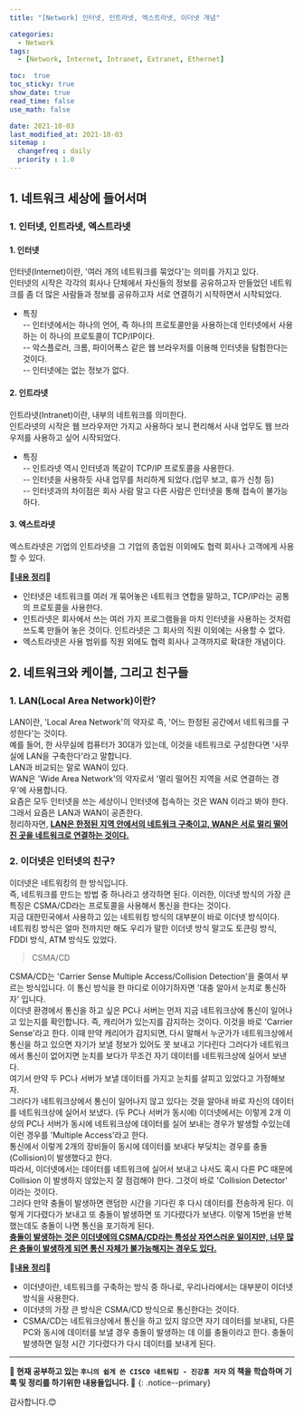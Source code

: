 ```yaml
---
title: "[Network] 인터넷, 인트라넷, 엑스트라넷, 이더넷 개념"

categories:
  - Network
tags:
  - [Network, Internet, Intranet, Extranet, Ethernet]

toc:  true
toc_sticky: true
show_date: true
read_time: false
use_math: false

date: 2021-10-03
last_modified_at: 2021-10-03
sitemap :
  changefreq : daily
  priority : 1.0
---
```


## 1. 네트워크 세상에 들어서며  

### 1. 인터넷, 인트라넷, 엑스트라넷  

#### 1. 인터넷  
인터넷(Internet)이란, '여러 개의 네트워크를 묶었다'는 의미를 가지고 있다.  
인터넷의 시작은 각각의 회사나 단체에서 자신들의 정보를 공유하고자 만들었던 네트워크를 좀 더 많은 사람들과 정보를 공유하고자 서로 연결하기 시작하면서 시작되었다.  
- 특징  
-- 인터넷에서는 하나의 언어, 즉 하나의 프로토콜만을 사용하는데 인터넷에서 사용하는 이 하나의 프로토콜이 TCP/IP이다.  
-- 악스플로러, 크롬, 파이어폭스 같은 웹 브라우저를 이용해 인터넷을 탐험한다는 것이다.  
-- 인터넷에는 없는 정보가 없다.  

#### 2. 인트라넷  
인트라넷(Intranet)이란, 내부의 네트워크를 의미한다.  
인트라넷의 시작은 웹 브라우저만 가지고 사용하다 보니 편리해서 사내 업무도 웹 브라우저를 사용하고 싶어 시작되었다.  
- 특징  
-- 인트라넷 역시 인터넷과 똑같이 TCP/IP 프로토콜을 사용한다.  
-- 인터넷을 사용하듯 사내 업무를 처리하게 되었다.(업무 보고, 휴가 신청 등)  
-- 인터넷과의 차이점은 회사 사람 말고 다른 사람은 인터넷을 통해 접속이 불가능하다.  

#### 3. 엑스트라넷  
엑스트라넷은 기업의 인트라넷을 그 기업의 종업원 이외에도 협력 회사나 고객에게 사용할 수 있다.  

📌**<u>내용 정리</u>**📌  
- 인터넷은 네트워크를 여러 개 묶어놓은 네트워크 연합을 말하고, TCP/IP라는 공통의 프로토콜을 사용한다.  
- 인트라넷은 회사에서 쓰는 여러 가지 프로그램들을 마치 인터넷을 사용하는 것처럼 쓰도록 만들어 놓은 것이다. 인트라넷은 그 회사의 직원 이외에는 사용할 수 없다.  
- 엑스트라넷은 사용 범위를 직원 외에도 협력 회사나 고객까지로 확대한 개념이다.  

## 2. 네트워크와 케이블, 그리고 친구들  

### 1. LAN(Local Area Network)이란?  
LAN이란, 'Local Area Network'의 약자로 즉, '어느 한정된 공간에서 네트워크를 구성한다'는 것이다.  
예를 들어, 한 사무실에 컴퓨터가 30대가 있는데, 이것을 네트워크로 구성한다면 '사무실에 LAN을 구축한다'라고 말합니다.  
LAN과 비교되는 말로 WAN이 있다.  
WAN은 'Wide Area Network'의 약자로서 '멀리 떨어진 지역을 서로 연결하는 경우'에 사용합니다.  
요즘은 모두 인터넷을 쓰는 세상이니 인터넷에 접속하는 것은 WAN 이라고 봐야 한다. 그래서 요즘은 LAN과 WAN이 공존한다.  
정리하자면, **<u>LAN은 한정된 지역 안에서의 네트워크 구축이고, WAN은 서로 멀리 떨어진 곳을 네트워크로 연결하는 것이다.</u>**

### 2. 이더넷은 인터넷의 친구?  
이더넷은 네트워킹의 한 방식입니다.  
즉, 네트워크를 만드는 방법 중 하나라고 생각하면 된다. 이러한, 이더넷 방식의 가장 큰 특징은 CSMA/CD라는 프로토콜을 사용해서 통신을 한다는 것이다.  
지금 대한민국에서 사용하고 있는 네트워킹 방식의 대부분이 바로 이더넷 방식이다.  
네트워킹 방식은 얼마 전까지만 해도 우리가 말한 이더넷 방식 말고도 토큰링 방식, FDDI 방식, ATM 방식도 있었다.  

> CSMA/CD  

CSMA/CD는 'Carrier Sense Multiple Access/Collision Detection'을 줄여서 부르는 방식입니다. 이 통신 방식을 한 마디로 이야기하자면 '대충 알아서 눈치로 통신하자' 입니다.  
이더넷 환경에서 통신을 하고 싶은 PC나 서버는 먼저 지금 네트워크상에 통신이 일어나고 있는지를 확인합니다. 즉, 캐리어가 있는지를 감지하는 것이다. 이것을 바로 'Carrier Sense'라고 한다. 이때 만약 캐리어가 감지되면, 다시 말해서 누군가가 네트워크상에서 통신을 하고 있으면 자기가 보낼 정보가 있어도 못 보내고 기다린다 그러다가 네트워크에서 통신이 없어지면 눈치를 보다가 무조건 자기 데이터를 네트워크상에 실어서 보낸다.  
여기서 만약 두 PC나 서버가 보낼 데이터를 가지고 눈치를 살피고 있었다고 가정해보자.  
그러다가 네트워크상에서 통신이 일어나지 않고 있다는 것을 알아내 바로 자신의 데이터를 네트워크상에 실어서 보냈다. (두 PC나 서버가 동시에) 이더넷에서는 이렇게 2개 이상의 PC나 서버가 동시에 네트워크상에 데이터를 실어 보내는 경우가 발생할 수있는데 이런 경우를 'Multiple Access'라고 한다.  
통신에서 이렇게 2개의 장비들이 동시에 데이터를 보내다 부딪치는 경우를 충돌(Collision)이 발생했다고 한다.  
따라서, 이더넷에서는 데이터를 네트워크에 실어서 보내고 나서도 혹시 다른 PC 때문에 Collision 이 발생하지 않았는지 잘 점검해야 한다. 그것이 바로 'Collision Detector' 이라는 것이다.  
그러다 만약 충돌이 발생하면 랜덤한 시간을 기다린 후 다시 데이터를 전송하게 된다. 이렇게 기다렸다가 보내고 또 충돌이 발생하면 또 기다렸다가 보낸다. 이렇게 15번을 반복했는데도 충돌이 나면 통신을 포기하게 된다.  
**<u>충돌이 발생하는 것은 이더넷에의 CSMA/CD라는 특성상 자연스러운 일이지만, 너무 많은 충돌이 발생하게 되면 통신 자체가 불가능해지는 경우도 있다.</u>**  

📌**<u>내용 정리</u>**📌  
- 이더넷이란, 네트워크를 구축하는 방식 중 하나로, 우리나라에서는 대부분이 이더넷 방식을 사용한다.  
- 이더넷의 가장 큰 방식은 CSMA/CD 방식으로 통신한다는 것이다.  
- CSMA/CD는 네트워크상에서 통신을 하고 있지 않으면 자기 데이터를 보내되, 다른 PC와 동시에 데이터를 보낼 경우 충돌이 발생하는 데 이를 충돌이라고 한다. 충돌이 발생하면 일정 시간 기다렸다가 다시 데이터를 보내게 된다.


---
**🐢 현재 공부하고 있는 `후니의 쉽게 쓴 CISCO 네트워킹 - 진강훙 저자` 의 책을 학습하며 기록 및 정리를 하기위한 내용들입니다. 🐢**
{: .notice--primary}

감사합니다.😊